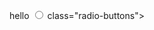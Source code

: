 hello
 <input type="radio" name="running_preference" id="trail" value="trail" required>
 class="radio-buttons">